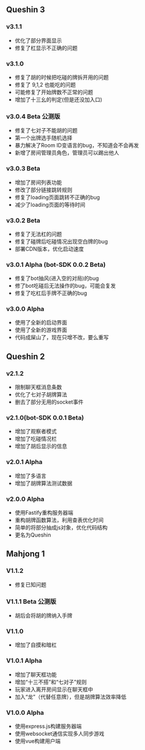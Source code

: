 ## Queshin 3

### v3.1.1

 - 优化了部分界面显示
 - 修复了杠显示不正确的问题

### v3.1.0

 - 修复了胡的时候把吃碰的牌拆开用的问题
 - 修复了 9,1,2 也能吃的问题
 - 可能修复了开始牌数不正常的问题
 - 增加了十三幺的判定(但是还没加入口)

### v3.0.4 Beta 公测版

 - 修复了七对子不能胡的问题
 - 第一个出牌选手随机选择
 - 暴力解决了Room ID变语言的bug，不知道会不会再发
 - 新增了房间管理员角色，管理员可以踢出他人

### v3.0.3 Beta

 - 增加了房间列表功能
 - 修改了部分链接跳转规则
 - 修复了loading页面跳转不正确的bug
 - 减少了loading页面的等待时间

### v3.0.2 Beta

 - 修复了无法杠的问题
 - 修复了碰牌后吃碰情况出现空白牌的bug
 - 部署CDN版本，优化启动速度

### v3.0.1 Alpha (bot-SDK 0.0.2 Beta)

 - 修复了bot抽风(进入空的对局)的bug
 - 修了bot吃碰后无法操作的bug，可能会复发
 - 修复了吃杠后手牌不正确的bug

### v3.0.0 Alpha

 - 使用了全新的启动界面
 - 使用了全新的游戏界面
 - 代码成屎山了，现在只增不改，要么重写

## Queshin 2

### v2.1.2

 - 限制聊天框消息条数
 - 优化了七对子胡牌算法
 - 删去了部分无用的socket事件

### v2.1.0(bot-SDK 0.0.1 Beta)

 - 增加了观察者模式
 - 增加了吃碰情况栏
 - 增加了胡后显示的信息

### v2.0.1 Alpha

 - 增加了多语言
 - 增加了胡牌算法测试数据

### v2.0.0 Alpha

 - 使用Fastify重构服务器端
 - 重构胡牌函数算法，利用查表优化时间
 - 简单的将部分抽成js对象，优化代码结构
 - 更名为Queshin

## Mahjong 1

### V1.1.2

 - 修复已知问题

### V1.1.1 Beta 公测版

 - 胡后会将胡的牌纳入手牌

### V1.1.0

 - 增加了自摸和暗杠

### V1.0.1 Alpha

 - 增加了聊天框功能
 - 增加“十三不搭”和“七对子”规则
 - 玩家进入离开房间显示在聊天框中
 - 加入“龙”（代替任意牌），但是胡牌算法效率降低

### V1.0.0 Alpha

 - 使用express.js构建服务器端
 - 使用websocket通信实现多人同步游戏
 - 使用vue构建用户端